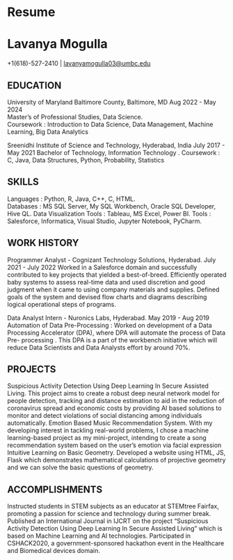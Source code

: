 # Resume
# Lavanya Mogulla
   +1(618)-527-2410     |       lavanyamogulla03@umbc.edu
## EDUCATION
University of Maryland Baltimore County, Baltimore, MD                                                                                   Aug 2022 - May 2024         
Master’s of Professional Studies, Data Science.   
Coursework : Introduction to Data Science, Data Management, Machine Learning, Big Data Analytics

Sreenidhi Institute of Science and Technology, Hyderabad, India                                                    July 2017 -  May 2021 
Bachelor of Technology, Information Technology . 
Coursework : C, Java, Data Structures, Python, Probability, Statistics

## SKILLS
Languages : Python, R, Java, C++,  C, HTML.                             
Databases : MS SQL Server, My SQL Workbench, Oracle SQL Developer, Hive QL.
Data Visualization Tools : Tableau, MS Excel, Power BI. 
Tools : Salesforce, Informatica, Visual Studio, Jupyter Notebook, PyCharm.

## WORK HISTORY 
Programmer Analyst - Cognizant Technology Solutions, Hyderabad.                                                     July 2021 - July 2022
Worked in a Salesforce domain and successfully contributed to key projects that yielded a best-of-breed.
Efficiently operated baby systems to assess real-time data and used discretion and good judgment when it came to using company materials and supplies.
Defined goals of the system and devised flow charts and diagrams describing logical operational steps of programs.

Data Analyst Intern - Nuronics Labs, Hyderabad.                                                                      May 2019 - Aug 2019
Automation of Data Pre-Processing : Worked on development of a Data Processing Accelerator (DPA), where DPA will automate the process of Data Pre- processing . This DPA is a part of the workbench initiative which will reduce Data Scientists and Data Analysts effort by around 70%.

## PROJECTS
Suspicious Activity Detection Using Deep Learning In Secure Assisted Living.
This project aims to create a robust deep neural network model for people detection, tracking and distance estimation to aid in the reduction of coronavirus spread and economic costs by providing AI based solutions to monitor and detect violations of social distancing among individuals automatically.
Emotion Based Music Recommendation System.
With my developing interest in tackling real-world problems, I chose a machine learning-based project as my mini-project, intending to create a song recommendation system based on the user’s emotion via facial expression
Intuitive Learning on Basic Geometry.
Developed a  website using HTML, JS, Flask  which demonstrates mathematical calculations of projective geometry and we can solve the basic questions of geometry.

## ACCOMPLISHMENTS
Instructed students in STEM subjects as an educator at STEMtree Fairfax, promoting a passion for science and technology during summer break.
Published an International Journal in IJCRT on the project “Suspicious Activity Detection Using Deep Learning In Secure Assisted Living” which is based on Machine Learning and AI technologies.
Participated in CSHACK2020, a government-sponsored hackathon event in the Healthcare and Biomedical devices domain.
